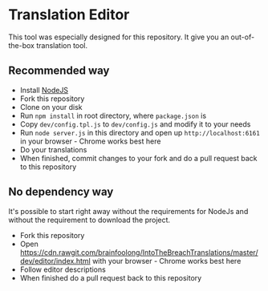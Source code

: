 # Translation Editor

This tool was especially designed for this repository. It give you an out-of-the-box translation tool.

## Recommended way
* Install [NodeJS](https://nodejs.org/en/)
* Fork this repository
* Clone on your disk
* Run `npm install` in root directory, where `package.json` is
* Copy `dev/config.tpl.js` to `dev/config.js` and modify it to your needs
* Run `node server.js` in this directory and open up `http://localhost:6161` in your browser - Chrome works best here
* Do your translations
* When finished, commit changes to your fork and do a pull request back to this repository

## No dependency way
It's possible to start right away without the requirements for NodeJs and without the requirement to download the project.
* Fork this repository
* Open https://cdn.rawgit.com/brainfoolong/IntoTheBreachTranslations/master/dev/editor/index.html with your browser - Chrome works best here
* Follow editor descriptions
* When finished do a pull request back to this repository